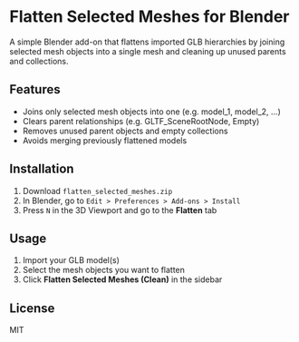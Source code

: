 # Flatten Selected Meshes for Blender

A simple Blender add-on that flattens imported GLB hierarchies by joining selected mesh objects into a single mesh and cleaning up unused parents and collections.

## Features

- Joins only selected mesh objects into one (e.g. model_1, model_2, ...)
- Clears parent relationships (e.g. GLTF_SceneRootNode, Empty)
- Removes unused parent objects and empty collections
- Avoids merging previously flattened models

## Installation

1. Download `flatten_selected_meshes.zip`
2. In Blender, go to `Edit > Preferences > Add-ons > Install`
4. Press `N` in the 3D Viewport and go to the **Flatten** tab

## Usage

1. Import your GLB model(s)
2. Select the mesh objects you want to flatten
3. Click **Flatten Selected Meshes (Clean)** in the sidebar

## License

MIT
